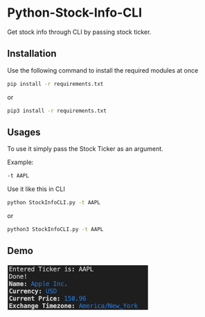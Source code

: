 # Python-Stock-Info-CLI
Get stock info through CLI by passing stock ticker.

## Installation
Use the following command to install the required modules at once
```bash
pip install -r requirements.txt
```
or
```bash
pip3 install -r requirements.txt
```

## Usages
To use it simply pass the Stock Ticker as an argument.

Example: 
```bash
-t AAPL
```

Use it like this in CLI
```bash
python StockInfoCLI.py -t AAPL
```
or
```bash
python3 StockInfoCLI.py -t AAPL
```

## Demo
<img src="/screenshot.png" width="328"/>
